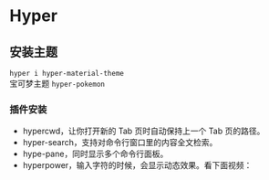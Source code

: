 # Hyper

## 安装主题

`hyper i hyper-material-theme`  
宝可梦主题
`hyper-pokemon`

### 插件安装

- hypercwd，让你打开新的 Tab 页时自动保持上一个 Tab 页的路径。
- hyper-search，支持对命令行窗口里的内容全文检索。
- hype-pane，同时显示多个命令行面板。
- hyperpower，输入字符的时候，会显示动态效果。看下面视频：
